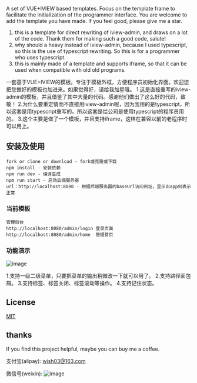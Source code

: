 ﻿A set of VUE+IVIEW based templates. Focus on the template frame to facilitate the initialization of the programmer interface. You are welcome to add the template you have made. If you feel good, please give me a star.
1. this is a template for direct rewriting of iview-admin, and draws on a lot of the code. Thank them for making such a good code, salute!
2. why should a heavy instead of iview-admin, because I used typescript, so this is the use of typescript rewriting. So this is for a programmer who uses typescript.
3. this is mainly made of a template and supports iframe, so that it can be used when compatible with old old programs.

一套基于VUE+IVIEW的模板。专注于模板外框，方便程序员初始化界面。欢迎您把您做好的模板也加进来。如果觉得好，请给我加星哦。
1.这是直接重写的iview-admin的模板，并且借鉴了其中大量的代码。感谢他们做出了这么好的代码，致敬！
2.为什么要重定情而不直接用iview-admin呢，因为我用的是typescript，所以这套是用typescript重写的。所以这套是给公司是使用typescript的程序员用的。
3.这个主要是做了一个模板，并且支持iframe，这样在兼容以前的老程序时可以用上。

## 安装及使用
```
fork or clone or download - fork或克隆或下载
npm install - 安装依赖
npm run dev - 编译生成
npm run start - 启动后端服务器
url：http://localhost:8080 - 根据后端服务器的baseUrl访问网址，显示出app则表示正常
```
### 当前模板
```
管理后台
http://localhost:8080/admin/login 登录页面
http://localhost:8080/admin/home  管理首页
```

### 功能演示
![image](https://github.com/qq4917220/iview-template/blob/master/static/pic/demo.gif)

1.支持一级二级菜单，只要把菜单的输出稍微改一下就可以用了。
2.支持路径面包屑。
3.支持标签、标签关闭、标签滚动等操作。
4.支持记住状态。

## License
[MIT](http://opensource.org/licenses/MIT)

## thanks
If you find this project helpful, maybe you can buy me a coffee. 

支付宝(alipay):
wish03@163.com

微信号(weixin):
![image](https://github.com/qq4917220/iview-template/blob/master/static/pic/weixin.jpg)

